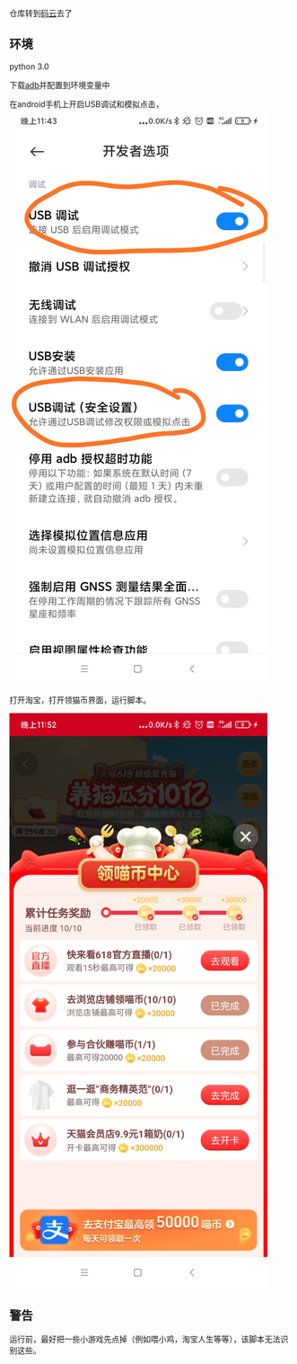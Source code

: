 仓库转到[码云](https://gitee.com/youyi_sizruru/AutoCat)去了

## 环境

python 3.0

下载[adb](https://developer.android.com/studio/command-line/adb)并配置到环境变量中

在android手机上开启USB调试和模拟点击，![USB调试](./preview/usb_setting.jpg)

打开淘宝，打开领猫币界面，运行脚本。

![淘宝](./preview/taobao.jpg)

## 警告

运行前，最好把一些小游戏先点掉（例如喂小鸡，淘宝人生等等），该脚本无法识别这些。

